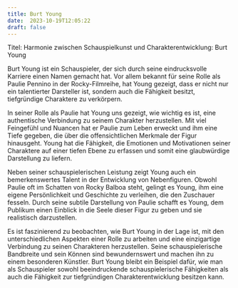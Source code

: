 ```yaml
---
title: Burt Young
date:  2023-10-19T12:05:22
draft: false
---
```


Titel: Harmonie zwischen Schauspielkunst und Charakterentwicklung: Burt Young

Burt Young ist ein Schauspieler, der sich durch seine eindrucksvolle Karriere einen Namen gemacht hat. Vor allem bekannt für seine Rolle als Paulie Pennino in der Rocky-Filmreihe, hat Young gezeigt, dass er nicht nur ein talentierter Darsteller ist, sondern auch die Fähigkeit besitzt, tiefgründige Charaktere zu verkörpern.

In seiner Rolle als Paulie hat Young uns gezeigt, wie wichtig es ist, eine authentische Verbindung zu seinem Charakter herzustellen. Mit viel Feingefühl und Nuancen hat er Paulie zum Leben erweckt und ihm eine Tiefe gegeben, die über die offensichtlichen Merkmale der Figur hinausgeht. Young hat die Fähigkeit, die Emotionen und Motivationen seiner Charaktere auf einer tiefen Ebene zu erfassen und somit eine glaubwürdige Darstellung zu liefern.

Neben seiner schauspielerischen Leistung zeigt Young auch ein bemerkenswertes Talent in der Entwicklung von Nebenfiguren. Obwohl Paulie oft im Schatten von Rocky Balboa steht, gelingt es Young, ihm eine eigene Persönlichkeit und Geschichte zu verleihen, die den Zuschauer fesseln. Durch seine subtile Darstellung von Paulie schafft es Young, dem Publikum einen Einblick in die Seele dieser Figur zu geben und sie realistisch darzustellen.

Es ist faszinierend zu beobachten, wie Burt Young in der Lage ist, mit den unterschiedlichen Aspekten einer Rolle zu arbeiten und eine einzigartige Verbindung zu seinen Charakteren herzustellen. Seine schauspielerische Bandbreite und sein Können sind bewundernswert und machen ihn zu einem besonderen Künstler. Burt Young bleibt ein Beispiel dafür, wie man als Schauspieler sowohl beeindruckende schauspielerische Fähigkeiten als auch die Fähigkeit zur tiefgründigen Charakterentwicklung besitzen kann.